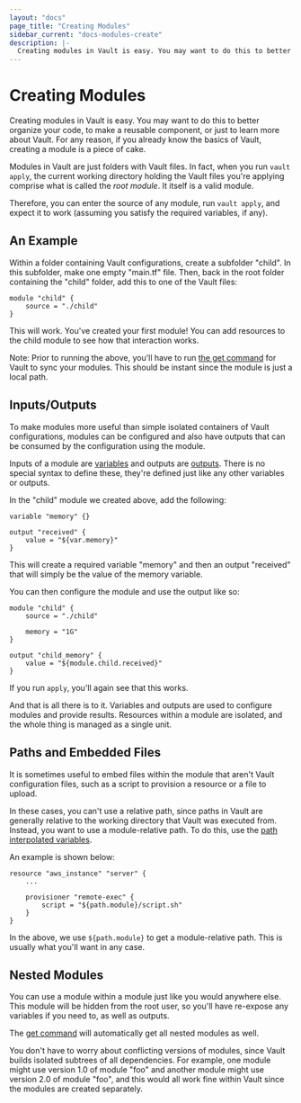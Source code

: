```yaml
---
layout: "docs"
page_title: "Creating Modules"
sidebar_current: "docs-modules-create"
description: |-
  Creating modules in Vault is easy. You may want to do this to better organize your code, to make a reusable component, or just to learn more about Vault. For any reason, if you already know the basics of Vault, creating a module is a piece of cake.
---
```


# Creating Modules

Creating modules in Vault is easy. You may want to do this to better
organize your code, to make a reusable component, or just to learn more about
Vault. For any reason, if you already know the basics of Vault,
creating a module is a piece of cake.

Modules in Vault are just folders with Vault files. In fact,
when you run `vault apply`, the current working directory holding
the Vault files you're applying comprise what is called the
_root module_. It itself is a valid module.

Therefore, you can enter the source of any module, run `vault apply`,
and expect it to work (assuming you satisfy the required variables, if any).

## An Example

Within a folder containing Vault configurations, create a subfolder
"child". In this subfolder, make one empty "main.tf" file. Then, back in
the root folder containing the "child" folder, add this to one of the
Vault files:

```
module "child" {
	source = "./child"
}
```

This will work. You've created your first module! You can add resources
to the child module to see how that interaction works.

Note: Prior to running the above, you'll have to run
[the get command](/docs/commands/get.html) for Vault to sync
your modules. This should be instant since the module is just a local path.

## Inputs/Outputs

To make modules more useful than simple isolated containers of Vault
configurations, modules can be configured and also have outputs that can be
consumed by the configuration using the module.

Inputs of a module are [variables](/docs/configuration/variables.html)
and outputs are [outputs](/docs/configuration/outputs.html). There is no
special syntax to define these, they're defined just like any other
variables or outputs.

In the "child" module we created above, add the following:

```
variable "memory" {}

output "received" {
	value = "${var.memory}"
}
```

This will create a required variable "memory" and then an output "received"
that will simply be the value of the memory variable.

You can then configure the module and use the output like so:

```
module "child" {
	source = "./child"

	memory = "1G"
}

output "child_memory" {
	value = "${module.child.received}"
}
```

If you run `apply`, you'll again see that this works.

And that is all there is to it. Variables and outputs are used to configure
modules and provide results. Resources within a module are isolated,
and the whole thing is managed as a single unit.

## Paths and Embedded Files

It is sometimes useful to embed files within the module that aren't
Vault configuration files, such as a script to provision a resource
or a file to upload.

In these cases, you can't use a relative path, since paths in Vault
are generally relative to the working directory that Vault was executed
from. Instead, you want to use a module-relative path. To do this, use
the [path interpolated variables](/docs/configuration/interpolation.html).

An example is shown below:

```
resource "aws_instance" "server" {
	...

	provisioner "remote-exec" {
		script = "${path.module}/script.sh"
	}
}
```

In the above, we use `${path.module}` to get a module-relative path. This
is usually what you'll want in any case.

## Nested Modules

You can use a module within a module just like you would anywhere else.
This module will be hidden from the root user, so you'll have re-expose any
variables if you need to, as well as outputs.

The [get command](/docs/commands/get.html) will automatically get all
nested modules as well.

You don't have to worry about conflicting versions of modules, since
Vault builds isolated subtrees of all dependencies. For example,
one module might use version 1.0 of module "foo" and another module
might use version 2.0 of module "foo", and this would all work fine
within Vault since the modules are created separately.
